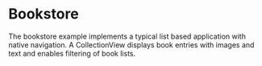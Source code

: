 # Bookstore

The bookstore example implements a typical list based application with native navigation. A CollectionView displays book entries with images and text and enables filtering of book lists.